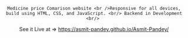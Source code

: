 <div align="center">
<br />
<br />

    Medicine price Comarison website <br />Responsive for all devices, build using HTML, CSS, and JavaScript. <br/> Backend in Development <br/> 
  See it Live at => https://asmit-pandey.github.io/Asmit-Pandey/
  
</div>
<br />
